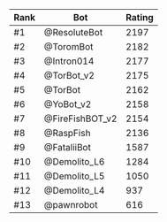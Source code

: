 Rank|Bot|Rating
---|---|---
#1|@ResoluteBot|2197
#2|@ToromBot|2182
#3|@Intron014|2177
#4|@TorBot_v2|2175
#5|@TorBot|2162
#6|@YoBot_v2|2158
#7|@FireFishBOT_v2|2154
#8|@RaspFish|2136
#9|@FataliiBot|1587
#10|@Demolito_L6|1284
#11|@Demolito_L5|1050
#12|@Demolito_L4|937
#13|@pawnrobot|616
